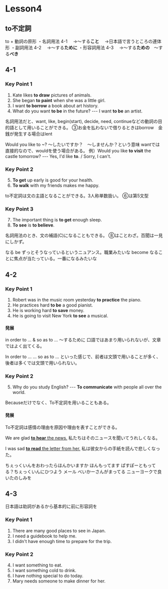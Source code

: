 # Lesson4
## to不定詞
to + 動詞の原形
・名詞用法 4-1
　→〜する**こと**
　→日本語で言うところの連体形
・副詞用法 4-2
　→〜する**ために**
・形容詞用法 4-3
　→〜する**ための**　〜する**べき**

## 4-1
### Key Point 1
1. Kate likes **to draw** pictures of animals.
2. She began **to paint** when she was a little girl.
3. I want **to borrow** a book about art history.
4. What do you want **to be** in the future? --- I want **to be** an artist.

名詞用法だと、want, like, begin(start), decide, need, continueなどの動詞の目的語として用いることができる。
③お金を払わないで借りるときはborrow　金銭が発生する場合はlent

Would you like to ~?
〜したいですか？　〜しませんか？という意味
wantでは直接的なので、wouldを使う場合がある。
例）Would you like **to visit** the castle tomorrow? --- Yes, I'd like **to**. / Sorry, I can't.

### Key Point 2
5. **To get** up early is good for your health.
6. **To walk** with my friends makes me happy.

to不定詞は文の主語となることができる。3人称単数扱い。
⑥は第5文型

### Key Point 3
7. The important thing is **to get** enough sleep.
8. **To see** is **to believe**.

名詞用法のとき、文の補語\(C\)になることもできる。
⑧はことわざ。百聞は一見にしかず。

なる
be ずっとそうなっているというニュアンス。職業みたいな
become なることに焦点が当たっている。一番になるみたいな

## 4-2
### Key Point 1
1. Robert was in the music room yesterday **to practice** the piano.
2. He practices hard **to be** a good pianist.
3. He is working hard **to save** money.
4. He is going to visit New York **to see** a musical.

#### 発展
in order to ... & so as to ...
〜するために
口語ではあまり用いられないが、文章ではよく出てくる。

In order to ...
... so as to ...
といった感じで、前者は文頭で用いることが多く、後者は多くでは文頭で用いられない。

### Key Point 2
5. Why do you study English? --- **To communicate** with people all over the world.

Becauseだけでなく、To不定詞を用いることもある。

#### 発展
To不定詞は感情の理由を原因や理由を表すことができる。

We are glad <u>**to hear** the news.</u>
私たちはそのニュースを聞いてうれしくなる。

I was sad <u>**to read** the letter from her.</u>
私は彼女からの手紙を読んで悲しくなった。

ちぇっくいんをおわったらほんかいますか
ほんもってます
ぱすぽーともってる？ちぇっくいんにひつよう
メール
べいかーさんがまってる
ニューヨークで良いたのしみを

## 4-3
日本語は助詞があるから基本的に前に形容詞を
### Key Point 1
1. There are many good places to see in Japan.
2. I need a guidebook to help me.
3. I didn't have enough time to prepare for the trip.

### Key Point 2
4. I want something to eat.
5. I want something cold to drink.
6. I have nothing special to do today.
7. Mary needs someone to make dinner for her.
<!--stackedit_data:
eyJoaXN0b3J5IjpbMTY5NDE4NjYzMCwxNTc2NTk4ODgxLC0xOT
czNjI5NzNdfQ==
-->